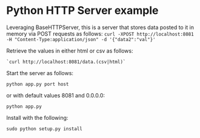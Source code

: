 Python HTTP Server example
==============================
Leveraging BaseHTTPServer, this is a server that stores data posted to it in memory via POST requests as follows:
    `curl -XPOST http://localhost:8081 -H "Content-Type:application/json" -d '{"data2":"val"}'`


Retrieve the values in either html or csv as follows:
    
    `curl http://localhost:8081/data.(csv|html)`


Start the server as follows:
   
   `python app.py port host`

or with default values 8081 and 0.0.0.0:
   
   `python app.py`

Install with the following:
   
   `sudo python setup.py install`